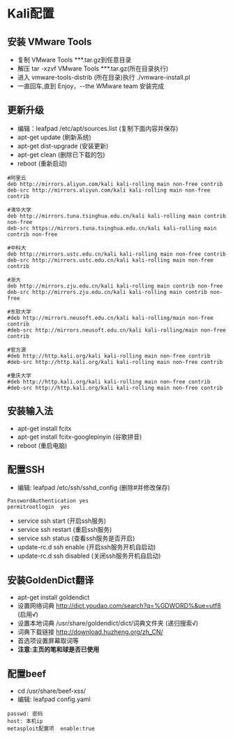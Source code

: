 # Kali配置
## 安装 VMware Tools
* 复制 VMware Tools ***.tar.gz到任意目录
* 解压 tar -xzvf VMware Tools ***.tar.gz(所在目录执行)
* 进入 vmware-tools-distrib (所在目录)执行 ./vmware-install.pl
* 一直回车,直到 Enjoy，--the WMware team 安装完成
## 更新升级
* 编辑：leafpad /etc/apt/sources.list (复制下面内容并保存)
* apt-get update  (刷新系统)
* apt-get dist-upgrade  (安装更新)
* apt-get clean (删除已下载的包)
* reboot (重新启动)
```
#阿里云
deb http://mirrors.aliyun.com/kali kali-rolling main non-free contrib
deb-src http://mirrors.aliyun.com/kali kali-rolling main non-free contrib
 
#清华大学
deb http://mirrors.tuna.tsinghua.edu.cn/kali kali-rolling main contrib non-free
deb-src https://mirrors.tuna.tsinghua.edu.cn/kali kali-rolling main contrib non-free

#中科大
deb http://mirrors.ustc.edu.cn/kali kali-rolling main non-free contrib
deb-src http://mirrors.ustc.edu.cn/kali kali-rolling main non-free contrib
  
#浙大
deb http://mirrors.zju.edu.cn/kali kali-rolling main contrib non-free
deb-src http://mirrors.zju.edu.cn/kali kali-rolling main contrib non-free
 
#东软大学
#deb http://mirrors.neusoft.edu.cn/kali kali-rolling/main non-free contrib
#deb-src http://mirrors.neusoft.edu.cn/kali kali-rolling/main non-free contrib
 
#官方源
#deb http://http.kali.org/kali kali-rolling main non-free contrib
#deb-src http://http.kali.org/kali kali-rolling main non-free contrib
 
#重庆大学
#deb http://http.kali.org/kali kali-rolling main non-free contrib
#deb-src http://http.kali.org/kali kali-rolling main non-free contrib
```
## 安装输入法
* apt-get install fcitx
* apt-get install fcitx-googlepinyin (谷歌拼音)
* reboot (重启电脑)
## 配置SSH
* 编辑: leafpad /etc/ssh/sshd_config (删除#并修改保存)
```
PasswordAuthentication yes
permitrootlogin  yes
```
* service ssh start   (开启ssh服务)
* service ssh restart (重启ssh服务)
* service ssh status  (查看ssh服务是否开启)
* update-rc.d ssh enable   (开启ssh服务开机自启动)
* update-rc.d ssh disabled (关闭ssh服务开机自启动)
## 安装GoldenDict翻译
* apt-get install goldendict
* 设置网络词典 http://dict.youdao.com/search?q=%GDWORD%&ue=utf8 (启用√)
* 设置本地词典 /usr/share/goldendict/dict/词典文件夹 (递归搜索√)
* 词典下载链接 http://download.huzheng.org/zh_CN/
* 首选项设置屏幕取词等
* **注意:主页的笔和球是否已使用**
## 配置beef
* cd /usr/share/beef-xss/
* 编辑: leafpad config.yaml
```
passwd: 密码
host: 本机ip
metasploit配置项  enable:true
```